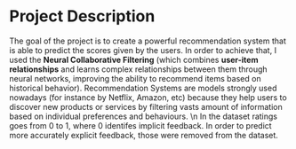 # Project Description

The goal of the project is to create a powerful recommendation system that is able to predict the scores given by the users. In order to achieve that, I used the **Neural Collaborative Filtering** (which combines **user-item relationships** and learns complex relationships between them through neural networks, improving the ability to recommend items based on historical behavior). Recommendation Systems are models strongly used nowadays (for instance by Netflix, Amazon, etc) because they help users to discover new products or services by filtering vasts amount of information based on individual preferences and behaviours. \n
In the dataset ratings goes from 0 to 1, where 0 identifes implicit feedback. In order to predict more accurately explicit feedback, those were removed from the dataset.
























